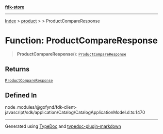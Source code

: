 [**fdk-store**](../../../README.md)
***

[Index](../../../API.md) > [product](../../README.md) > [<internal>](../README.md) > ProductCompareResponse

# Function: ProductCompareResponse

> **ProductCompareResponse**(): [`ProductCompareResponse`](../type-aliases/type-alias.ProductCompareResponse.md)

## Returns

[`ProductCompareResponse`](../type-aliases/type-alias.ProductCompareResponse.md)

## Defined In

node\_modules/@gofynd/fdk-client-javascript/sdk/application/Catalog/CatalogApplicationModel.d.ts:1470

***
Generated using [TypeDoc](https://typedoc.org/) and [typedoc-plugin-markdown](https://www.npmjs.com/package/typedoc-plugin-markdown)
